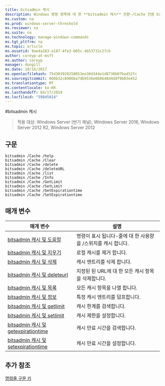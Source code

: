 ```yaml
---
title: bitsadmin 캐시
description: Windows 명령 항목에 대 한 **bitsadmin 캐시** 전환-/Cache 전환 bitsadmin 목록 포함
ms.custom: na
ms.prod: windows-server-threshold
ms.reviewer: na
ms.suite: na
ms.technology: manage-windows-commands
ms.tgt_pltfrm: na
ms.topic: article
ms.assetid: 9ae4a283-a187-4fe3-b05c-4b53732c27cb
author: coreyp-at-msft
ms.author: coreyp
manager: dongill
ms.date: 10/16/2017
ms.openlocfilehash: 75d303928250053ee30d344e1d8730b07ba452fc
ms.sourcegitcommit: 0d0b32c8986ba7db9536e0b8648d4ddf9b03e452
ms.translationtype: MT
ms.contentlocale: ko-KR
ms.lasthandoff: 04/17/2019
ms.locfileid: "59845814"
---
```

#<a name="bitsadmin-cache"></a>bitsadmin 캐시

>적용 대상: Windows Server (반기 채널), Windows Server 2016, Windows Server 2012 R2, Windows Server 2012

## <a name="syntax"></a>구문

```
bitsadmin /Cache /help
bitsadmin /Cache /Clear
bitsadmin /Cache /delete
bitsadmin /Cache /deleteURL
bitsadmin /Cache /list
bitsadmin /Cache /Info
bitsadmin /Cache /GetLimit
bitsadmin /Cache /SetLimit
bitsadmin /Cache /GetExpirationtime
bitsadmin /Cache /SetExpirationtime
```

## <a name="parameters"></a>매개 변수

|매개 변수|설명|
|-------|--------|
|[bitsadmin 캐시 및 도움말](bitsadmin-cache-and-help.md)|명령이 표시 됩니다\-줄에 대 한 사용량을 \/스위치를 캐시 합니다.|
|[bitsadmin 캐시 및 지우기](bitsadmin-cache-clear.md)|로컬 캐시를 제거 합니다.|
|[bitsadmin 캐시 및 삭제](bitsadmin-cache-and-delete.md)|캐시 엔트리를 삭제 합니다.|
|[bitsadmin 캐시 및 deleteurl](bitsadmin-cache-and-deleteurl.md)|지정된 된 URL에 대 한 모든 캐시 항목을 삭제합니다.|
|[bitsadmin 캐시 및 목록](bitsadmin-cache-and-list.md)|모든 캐시 항목을 나열 합니다.|
|[bitsadmin 캐시 및 정보](bitsadmin-cache-and-info.md)|특정 캐시 엔트리를 덤프합니다.|
|[bitsadmin 캐시 및 getlimit](bitsadmin-cache-and-getlimit.md)|캐시 한계를 검색합니다.|
|[bitsadmin 캐시 및 setlimit](bitsadmin-cache-and-setlimit.md)|캐시 제한을 설정합니다.|
|[bitsadmin 캐시 및 getexpirationtime](bitsadmin-cache-and-getexpirationtime.md)|캐시 만료 시간을 검색합니다.|
|[bitsadmin 캐시 및 setexpirationtime](bitsadmin-cache-and-setexpirationtime.md)|캐시 만료 시간을 설정합니다.|

## <a name="additional-references"></a>추가 참조
[명령줄 구문 키](command-line-syntax-key.md)


